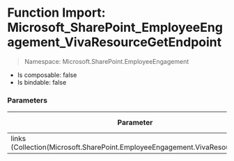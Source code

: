 # Function Import: Microsoft_SharePoint_EmployeeEngagement_VivaResourceGetEndpoint

> Namespace: Microsoft.SharePoint.EmployeeEngagement

- Is composable: false
- Is bindable: false

### Parameters

Parameter | SPO | SP 2019 | SP 2016 | SP 2013
----------|:---:|:-------:|:-------:|:-------:
links (Collection(Microsoft.SharePoint.EmployeeEngagement.VivaResourceLink)) | ✅ | ❌ | ❌ | ❌